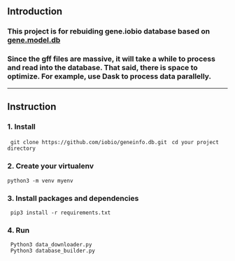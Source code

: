 ## Introduction
### This project is for rebuiding gene.iobio database based on [gene.model.db](https://github.com/iobio/gene.model.db/tree/master)

### Since the gff files are massive, it will take a while to process and read into the database. That said, there is space to optimize. For example, use Dask to process data parallelly.

____

## Instruction
### 1. Install 
``` git clone https://github.com/iobio/geneinfo.db.git```
``` cd your project directory```
### 2. Create your virtualenv
``` python3 -m venv myenv ```
### 3. Install packages and dependencies
``` pip3 install -r requirements.txt```
### 4. Run
``` Python3 data_downloader.py``` <br>
``` Python3 database_builder.py```

